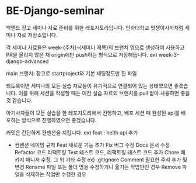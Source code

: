 # BE-Django-seminar
백엔드 장고 세미나 자료 준비를 위한 레포지토리입니다.
인하대학교 멋쟁이사자처럼 세미나 자료 저장소입니다.

각 세미나 자료들은 week-{주차}-{세미나 제목}의 브랜치 명으로 생성하여 사용하고 PR을 올리지 않은 채 origin에만 push하는 형식으로 저장해둡니다. ex) week-3-django-advanced

main 브랜치: 장고로 startproject와 기본 세팅정도만 된 파일

되도록이면 세미나의 모든 실습 자료들이 유기적으로 연결되어 있는 상태였으면 좋겠습니다. 이를 위해 세션을 작성할 때는 이전 실습 자료의 브랜치를 pull 받아 사용하면 좋을 것 같습니다.

아기사자들이 모든 실습을 한 레포지토리에서 진행하고, 배포 세션 때 완성된 api를 배포하는 방식으로 진행하였으면 좋겠습니다.

커밋은 간단하게 컨벤션을 지킵니다.
ex) feat : helth api 추가
- 컨벤션 네이밍 규칙
Feat	새로운 기능 추가
Fix	버그 수정
Docs	문서 수정
Refactor	코드 리팩토링
Test	테스트 코드, 리팩토링 테스트 코드 추가
Chore	패키지 매니저 수정, 그 외 기타 수정 ex) .gitignore
Comment	필요한 주석 추가 및 변경
Rename	파일 또는 폴더 명을 수정하거나 옮기는 작업만인 경우
Remove	파일을 삭제하는 작업만 수행한 경우
